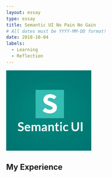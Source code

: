 ```yaml
---
layout: essay
type: essay
title: Semantic UI No Pain No Gain
# All dates must be YYYY-MM-DD format!
date: 2018-10-04
labels:
  - Learning
  - Reflection
---
```

<img class="ui medium right floated rounded image" src="../images/SematicUI.jpeg">
<h2>My Experience</h2>

